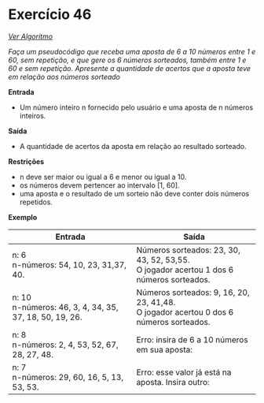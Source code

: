 # Exercício 46

[*Ver Algoritmo*](Algoritmo46.md)

*Faça um pseudocódigo que receba uma aposta de 6 a 10 números entre 1 e 60, sem repetição, e que gere os 6 números sorteados, também entre 1 e 60 e sem repetição. Apresente a quantidade de acertos que a aposta teve em relação aos números sorteado*

**Entrada**

- Um número inteiro n fornecido pelo usuário e uma aposta de n números inteiros.

**Saída**

- A quantidade de acertos da aposta em relação ao resultado sorteado.

**Restrições**

- n deve ser maior ou igual a 6 e menor ou igual a 10.
- os números devem pertencer ao intervalo [1, 60].
- uma aposta e o resultado de um sorteio não deve conter dois números repetidos.

**Exemplo**

| Entrada| Saída  |
|--------------------------|------------------------------------|
| n: 6<br>n-números: 54, 10, 23, 31,37, 40.|Números sorteados: 23, 30, 43, 52, 53,55.<br>O jogador acertou 1 dos 6 números sorteados.|
| n: 10<br>n-números: 46, 3, 4, 34, 35, 37, 18, 50, 19, 26.|Números sorteados: 9, 16, 20, 23, 41,48.<br>O jogador acertou 0 dos 6 números sorteados.|
| n: 8<br>n-números: 2, 4, 53, 52, 67, 28, 27, 48.|Erro: insira de 6 a 10 números em sua aposta:|
| n: 7<br>n-números: 29, 60, 16, 5, 13, 53, 53.|Erro: esse valor já está na aposta. Insira outro:|